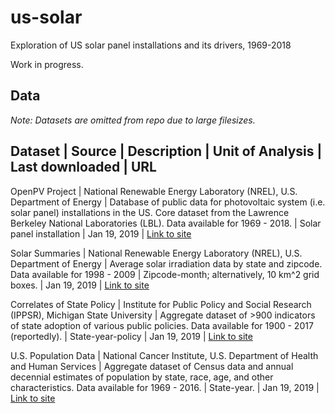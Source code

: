 # us-solar
Exploration of US solar panel installations and its drivers, 1969-2018

Work in progress.

## Data

*Note: Datasets are omitted from repo due to large filesizes.*

Dataset | Source | Description | Unit of Analysis | Last downloaded | URL
---
OpenPV Project | National Renewable Energy Laboratory (NREL), U.S. Department of Energy | Database of public data for photovoltaic system (i.e. solar panel) installations in the US. Core dataset from the Lawrence Berkeley National Laboratories (LBL). Data available for 1969 - 2018. | Solar panel installation | Jan 19, 2019 | [Link to site](https://openpv.nrel.gov/about)

Solar Summaries | National Renewable Energy Laboratory (NREL), U.S. Department of Energy | Average solar irradiation data by state and zipcode. Data available for 1998 - 2009 | Zipcode-month; alternatively, 10 km^2 grid boxes. | Jan 19, 2019  | [Link to site](https://www.nrel.gov/gis/data-solar.html)

Correlates of State Policy | Institute for Public Policy and Social Research (IPPSR), Michigan State University | Aggregate dataset of >900 indicators of state adoption of various public policies. Data available for 1900 - 2017 (reportedly). | State-year-policy | Jan 19, 2019 | [Link to site](http://ippsr.msu.edu/public-policy/correlates-state-policy)

U.S. Population Data | National Cancer Institute, U.S. Department of Health and Human Services | Aggregate dataset of Census data and annual decennial estimates of population by state, race, age, and other characteristics. Data available for 1969 - 2016. | State-year. | Jan 19, 2019  | [Link to site](https://seer.cancer.gov/popdata/download.html)
